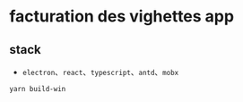 # facturation des vighettes app
## stack
- `electron`、`react`、`typescript`、`antd`、`mobx`

```bash
yarn build-win
